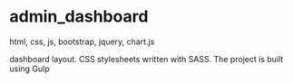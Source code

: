 # admin_dashboard
html, css, js, bootstrap, jquery, chart.js

dashboard layout. CSS stylesheets written with SASS. The project is built using Gulp
